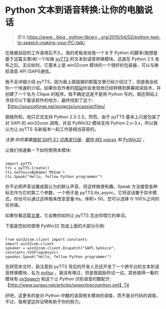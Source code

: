 # Python 文本到语音转换:让你的电脑说话

> 原文:[https://www . blog . python library . org/2010/04/02/python-test-to-speech-making-your-PC-talk/](https://www.blog.pythonlibrary.org/2010/04/02/python-test-to-speech-making-your-pc-talk/)

在我被目前的工作录用后不久，我的老板发给我一个关于 Python 的脚本(我想是基于这篇文章)和一个叫做 [pyTTS](http://www.cs.unc.edu/Research/assist/doc/pytts/) 的文本到语音转换模块。这是在 Python 2.5 发布之后。无论如何，它基本上是 win32com 模块的一个很好的包装器，可以与微软语音 API (SAPI)通信。

我不会详细介绍 pyTTS，因为我上面链接的那篇文章已经介绍过了，但是我会给你一个快速的介绍。如果你去作者的[网站](http://mindtrove.info/clique/)你会发现他已经转移到屏幕阅读技术，并创建了一个名为 Clique 的程序。我不确定这是不是用 Python 写的。我在网站上寻找可以下载该软件的地方，最终找到了这个:【http://sourceforge.net/projects/uncassist/files/

据我所知，他只正式支持 Python 2.3-2.5。然而，由于 pyTTS 基本上只是包装了对 SAPI 的 win32com 调用，并且 PyWin32 模块支持 Python 2.x-3.x，所以我认为让 pyTTS 与新版本一起工作是相当容易的。

*注意:你将需要[微软 SAPI 5.1 可再发行版](http://www.cs.unc.edu/Research/assist/packages/SAPI5SpeechInstaller.msi)、[额外 MS voices](http://www.cs.unc.edu/Research/assist/packages/SAPI5VoiceInstaller.msi) 和 [PyWin32](http://sourceforge.net/projects/pywin32/files/) 。*

让我们快速看一下如何使用本模块:

```

import pyTTS
tts = pyTTS.Create()
tts.SetVoiceByName('MSSam')
tts.Speak("Hello, fellow Python programmer")

```

你不必把声音设置成我认为的默认声音，但这样做很有趣。Speak 方法接受各种标志作为它的第二个参数。一个例子是 pyTTS.tts_async，它将说话置于异步模式。你也可以通过这样做来改变音量:tts。体积= 50。您可以选择 0-100%之间的任何值。

如果你看这篇[文章](http://mindtrove.info/articles/synthesizing-speech-with-pytts/)，它会教你如何让 pyTTS 念出你喂它的单词。

下面是您如何使用 PyWin32 完成上面的大部分示例:

```

from win32com.client import constants
import win32com.client
speaker = win32com.client.Dispatch("SAPI.SpVoice", constants.SVSFlagsAsync)
speaker.Speak("Hello, fellow Python programmer")

```

在研究本文时，我注意到 pyTTS 背后的开发人员还开发了一个跨平台的文本到语音转换模块，名为 [pyttsx](http://pypi.python.org/pypi/pyttsx) 。我没有用过，但是我鼓励你试一试。其他值得一看的模块有 [pySpeech](http://code.google.com/p/pyspeech/) 和这个让 Python 识别语音的酷配方:【http://www.surguy.net/articles/speechrecognition.xml】T4

好吧，这更多的是对 Python 中酷的语音相关模块的调查，而不是对代码的调查。不过，我希望这将证明有助于你的努力。